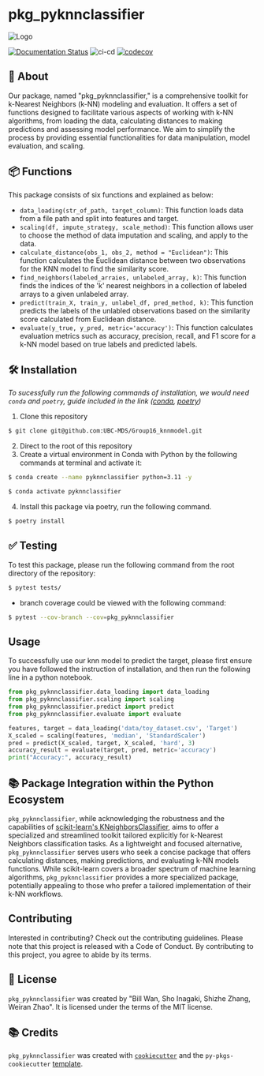 # pkg_pyknnclassifier

![Logo](https://raw.githubusercontent.com/UBC-MDS/Group16_knnmodel/main/img/logo_reduced.png)

[![Documentation Status](https://readthedocs.org/projects/pkg-pyknnclassifier/badge/?version=latest)](https://pkg-pyknnclassifier.readthedocs.io/en/latest/?badge=latest)
![ci-cd](https://github.com/UBC-MDS/Group16_knnmodel/actions/workflows/ci-cd.yml/badge.svg)
[![codecov](https://codecov.io/gh/UBC-MDS/Group16_knnmodel/branch/main/graph/badge.svg)](https://codecov.io/gh/UBC-MDS/Group16_knnmodel)

## 📄 About 
Our package, named "pkg_pyknnclassifier," is a comprehensive toolkit for k-Nearest Neighbors (k-NN) modeling and evaluation. It offers a set of functions designed to facilitate various aspects of working with k-NN algorithms, from loading the data, calculating distances to making predictions and assessing model performance. We aim to simplify the process by providing essential functionalities for data manipulation, model evaluation, and scaling.

## 📦 Functions
This package consists of six functions and explained as below:
- `data_loading(str_of_path, target_column)`: This function loads data from a file path and split into features and target.
- `scaling(df, impute_strategy, scale_method)`: This function allows user to choose the method of data imputation and scaling, and apply to the data.
- `calculate_distance(obs_1, obs_2, method = "Euclidean")`: This function calculates the Euclidean distance between two observations for the KNN model to find the similarity score.
- `find_neighbors(labeled_arraies, unlabeled_array, k)`: This function finds the indices of the 'k' nearest neighbors in a collection of labeled arrays to a given unlabeled array. 
- `predict(train_X, train_y, unlabel_df, pred_method, k)`: This function predicts the labels of the unlabled observations based on the similarity score calculated from Euclidean distance.
- `evaluate(y_true, y_pred, metric='accuracy')`: This function calculates evaluation metrics such as accuracy, precision, recall, and F1 score for a k-NN model based on true labels and predicted labels.

## 🛠️ Installation
_To sucessfully run the following commands of installation, we would need `conda` and `poetry`, guide included in the link ([conda](https://docs.conda.io/projects/miniconda/en/latest/), [poetry](https://python-poetry.org/docs/))_

1. Clone this repository
``` bash
$ git clone git@github.com:UBC-MDS/Group16_knnmodel.git
```
2. Direct to the root of this repository
3. Create a  virtual environment in Conda with Python by the following commands at terminal and activate it:
```bash
$ conda create --name pyknnclassifier python=3.11 -y
```
```bash
$ conda activate pyknnclassifier
```
4. Install this package via poetry, run the following command. 
```bash
$ poetry install
```

## ✅ Testing
To test this package, please run the following command from the root directory of the repository:
```bash
$ pytest tests/
```
- branch coverage could be viewed with the following command:
```bash
$ pytest --cov-branch --cov=pkg_pyknnclassifier
```

## Usage
To successfully use our knn model to predict the target, please first ensure you have followed the instruction of installation, and then run the following line in a python notebook.
```python
from pkg_pyknnclassifier.data_loading import data_loading
from pkg_pyknnclassifier.scaling import scaling
from pkg_pyknnclassifier.predict import predict
from pkg_pyknnclassifier.evaluate import evaluate

features, target = data_loading('data/toy_dataset.csv', 'Target')
X_scaled = scaling(features, 'median', 'StandardScaler')
pred = predict(X_scaled, target, X_scaled, 'hard', 3)
accuracy_result = evaluate(target, pred, metric='accuracy')
print("Accuracy:", accuracy_result)
```

## 📚 Package Integration within the Python Ecosystem
`pkg_pyknnclassifier`, while acknowledging the robustness and the capabilities of [scikit-learn's KNeighborsClassifier](https://scikit-learn.org/stable/modules/generated/sklearn.neighbors.KNeighborsClassifier.html), aims to offer a specialized and streamlined toolkit tailored explicitly for k-Nearest Neighbors classification tasks. As a lightweight and focused alternative, `pkg_pyknnclassifier` serves users who seek a concise package that offers calculating distances, making predictions, and evaluating k-NN models functions. While scikit-learn covers a broader spectrum of machine learning algorithms, `pkg_pyknnclassifier` provides a more specialized package, potentially appealing to those who prefer a tailored implementation of their k-NN workflows. 

## Contributing

Interested in contributing? Check out the contributing guidelines. Please note that this project is released with a Code of Conduct. By contributing to this project, you agree to abide by its terms.

## 📜 License

`pkg_pyknnclassifier` was created by "Bill Wan, Sho Inagaki, Shizhe Zhang, Weiran Zhao". It is licensed under the terms of the MIT license.

## 📚 Credits

`pkg_pyknnclassifier` was created with [`cookiecutter`](https://cookiecutter.readthedocs.io/en/latest/) and the `py-pkgs-cookiecutter` [template](https://github.com/py-pkgs/py-pkgs-cookiecutter).
